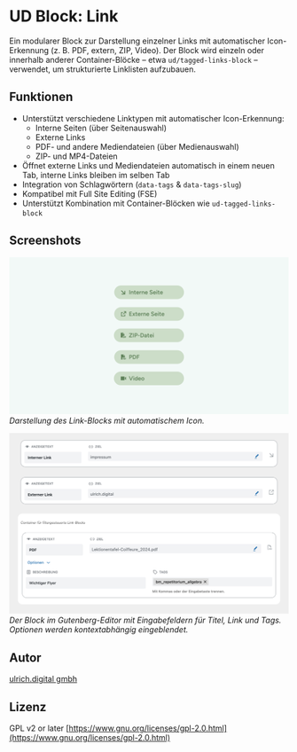 # UD Block: Link 

Ein modularer Block zur Darstellung einzelner Links mit automatischer Icon-Erkennung (z. B. PDF, extern, ZIP, Video).
Der Block wird einzeln oder innerhalb anderer Container-Blöcke – etwa `ud/tagged-links-block` – verwendet, um strukturierte Linklisten aufzubauen.


## Funktionen
- Unterstützt verschiedene Linktypen mit automatischer Icon-Erkennung:
  - Interne Seiten (über Seitenauswahl)
  - Externe Links
  - PDF- und andere Mediendateien (über Medienauswahl)
  - ZIP- und MP4-Dateien 
- Öffnet externe Links und Mediendateien automatisch in einem neuen Tab, interne Links bleiben im selben Tab
- Integration von Schlagwörtern (`data-tags` & `data-tags-slug`)
- Kompatibel mit Full Site Editing (FSE)
- Unterstützt Kombination mit Container-Blöcken wie `ud-tagged-links-block`


## Screenshots
![Frontend-Ansicht](./assets/ud-link-block.png)
*Darstellung des Link-Blocks mit automatischem Icon.*

![Editor-Ansicht](./assets/details_context.png)
*Der Block im Gutenberg-Editor mit Eingabefeldern für Titel, Link und Tags. Optionen werden kontextabhängig eingeblendet.*



## Autor

[ulrich.digital gmbh](https://ulrich.digital)


## Lizenz

GPL v2 or later
[https://www.gnu.org/licenses/gpl-2.0.html](https://www.gnu.org/licenses/gpl-2.0.html)

